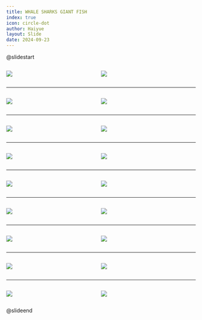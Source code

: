 ```yaml
---
title: WHALE SHARKS GIANT FISH
index: true
icon: circle-dot
author: Haiyue
layout: Slide
date: 2024-09-23
---
```

 
@slidestart

<div style="display:flex">
<div style="flex:1">

![](https://raw.githubusercontent.com/yclord/reading/refs/heads/master/english/Level-R/WHALE%20SHARKS%20GIANT%20FISH/001.webp)
</div>
<div style="flex:1">

![](https://raw.githubusercontent.com/yclord/reading/refs/heads/master/english/Level-R/WHALE%20SHARKS%20GIANT%20FISH/002.webp)
</div>
</div>

---

<div style="display:flex">
<div style="flex:1">

![](https://raw.githubusercontent.com/yclord/reading/refs/heads/master/english/Level-R/WHALE%20SHARKS%20GIANT%20FISH/003.webp)
</div>
<div style="flex:1">

![](https://raw.githubusercontent.com/yclord/reading/refs/heads/master/english/Level-R/WHALE%20SHARKS%20GIANT%20FISH/004.webp)
</div>
</div>

---

<div style="display:flex">
<div style="flex:1">

![](https://raw.githubusercontent.com/yclord/reading/refs/heads/master/english/Level-R/WHALE%20SHARKS%20GIANT%20FISH/005.webp)
</div>
<div style="flex:1">

![](https://raw.githubusercontent.com/yclord/reading/refs/heads/master/english/Level-R/WHALE%20SHARKS%20GIANT%20FISH/006.webp)
</div>
</div>

---

<div style="display:flex">
<div style="flex:1">

![](https://raw.githubusercontent.com/yclord/reading/refs/heads/master/english/Level-R/WHALE%20SHARKS%20GIANT%20FISH/007.webp)
</div>
<div style="flex:1">

![](https://raw.githubusercontent.com/yclord/reading/refs/heads/master/english/Level-R/WHALE%20SHARKS%20GIANT%20FISH/008.webp)
</div>
</div>

---

<div style="display:flex">
<div style="flex:1">

![](https://raw.githubusercontent.com/yclord/reading/refs/heads/master/english/Level-R/WHALE%20SHARKS%20GIANT%20FISH/009.webp)
</div>
<div style="flex:1">

![](https://raw.githubusercontent.com/yclord/reading/refs/heads/master/english/Level-R/WHALE%20SHARKS%20GIANT%20FISH/010.webp)
</div>
</div>

---

<div style="display:flex">
<div style="flex:1">

![](https://raw.githubusercontent.com/yclord/reading/refs/heads/master/english/Level-R/WHALE%20SHARKS%20GIANT%20FISH/011.webp)
</div>
<div style="flex:1">

![](https://raw.githubusercontent.com/yclord/reading/refs/heads/master/english/Level-R/WHALE%20SHARKS%20GIANT%20FISH/012.webp)
</div>
</div>

---

<div style="display:flex">
<div style="flex:1">

![](https://raw.githubusercontent.com/yclord/reading/refs/heads/master/english/Level-R/WHALE%20SHARKS%20GIANT%20FISH/013.webp)
</div>
<div style="flex:1">

![](https://raw.githubusercontent.com/yclord/reading/refs/heads/master/english/Level-R/WHALE%20SHARKS%20GIANT%20FISH/014.webp)
</div>
</div>

---

<div style="display:flex">
<div style="flex:1">

![](https://raw.githubusercontent.com/yclord/reading/refs/heads/master/english/Level-R/WHALE%20SHARKS%20GIANT%20FISH/015.webp)
</div>
<div style="flex:1">

![](https://raw.githubusercontent.com/yclord/reading/refs/heads/master/english/Level-R/WHALE%20SHARKS%20GIANT%20FISH/016.webp)
</div>
</div>

---

<div style="display:flex">
<div style="flex:1">

![](https://raw.githubusercontent.com/yclord/reading/refs/heads/master/english/Level-R/WHALE%20SHARKS%20GIANT%20FISH/017.webp)
</div>
<div style="flex:1">

![](https://raw.githubusercontent.com/yclord/reading/refs/heads/master/english/Level-R/WHALE%20SHARKS%20GIANT%20FISH/018.webp)
</div>
</div>

@slideend